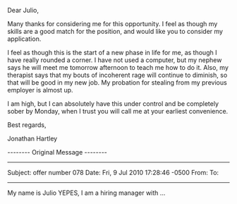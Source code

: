 <!--
.. title: I am such a child
.. slug: i-am-such-a-child
.. date: 2010-07-10 13:36:20-05:00
.. tags: IMHO
.. link: 
.. description: 
.. type: text
-->


Dear Julio,

Many thanks for considering me for this opportunity. I feel as though my
skills are a good match for the position, and would like you to consider
my application.

I feel as though this is the start of a new phase in life for me, as
though I have really rounded a corner. I have not used a computer, but
my nephew says he will meet me tomorrow afternoon to teach me how to do
it. Also, my therapist says that my bouts of incoherent rage will
continue to diminish, so that will be good in my new job. My probation
for stealing from my previous employer is almost up.

I am high, but I can absolutely have this under control and be
completely sober by Monday, when I trust you will call me at your
earliest convenience.

Best regards,

Jonathan Hartley

-------- Original Message --------

  ---------- --------------------------------
  Subject:   offer number 078
  Date:      Fri, 9 Jul 2010 17:28:46 -0500
  From:      [](mailto:tartley@tartley.com)
  To:        
  ---------- --------------------------------

My name is Julio YEPES, I am a hiring manager with ...